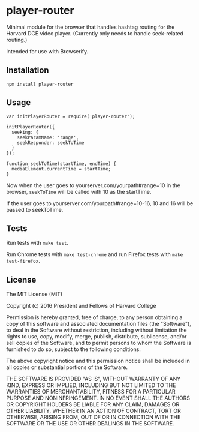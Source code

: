 player-router
=============

Minimal module for the browser that handles hashtag routing for the Harvard DCE video player. (Currently only needs to handle seek-related routing.)

Intended for use with Browserify.

Installation
------------

    npm install player-router

Usage
-----


    var initPlayerRouter = require('player-router');

    initPlayerRouter({
      seeking: {
        seekParamName: 'range',
        seekResponder: seekToTime
      }
    });

    function seekToTime(startTime, endTime) {
      mediaElement.currentTime = startTime;
    }

Now when the user goes to yourserver.com/yourpath#range=10 in the browser, `seekToTime` will be called with 10 as the startTime.

If the user goes to yourserver.com/yourpath#range=10-16, 10 and 16 will be passed to seekToTime.

Tests
-----

Run tests with `make test`.

Run Chrome tests with `make test-chrome` and run Firefox tests with `make test-firefox`.

License
-------

The MIT License (MIT)

Copyright (c) 2016 President and Fellows of Harvard College

Permission is hereby granted, free of charge, to any person obtaining a copy
of this software and associated documentation files (the "Software"), to deal
in the Software without restriction, including without limitation the rights
to use, copy, modify, merge, publish, distribute, sublicense, and/or sell
copies of the Software, and to permit persons to whom the Software is
furnished to do so, subject to the following conditions:

The above copyright notice and this permission notice shall be included in
all copies or substantial portions of the Software.

THE SOFTWARE IS PROVIDED "AS IS", WITHOUT WARRANTY OF ANY KIND, EXPRESS OR
IMPLIED, INCLUDING BUT NOT LIMITED TO THE WARRANTIES OF MERCHANTABILITY,
FITNESS FOR A PARTICULAR PURPOSE AND NONINFRINGEMENT. IN NO EVENT SHALL THE
AUTHORS OR COPYRIGHT HOLDERS BE LIABLE FOR ANY CLAIM, DAMAGES OR OTHER
LIABILITY, WHETHER IN AN ACTION OF CONTRACT, TORT OR OTHERWISE, ARISING FROM,
OUT OF OR IN CONNECTION WITH THE SOFTWARE OR THE USE OR OTHER DEALINGS IN
THE SOFTWARE.
